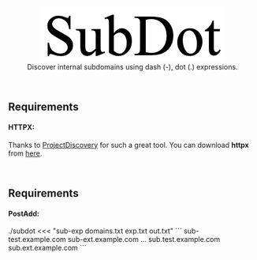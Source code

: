<p align="center">
	<br>
	<img src="images/ico.png">
	<br>
	Discover internal subdomains using dash (-), dot (.) expressions.
</p>
<br>
<h2>Requirements</h2>
<p>
	<h4>HTTPX:</h4> Thanks to <a href="https://github.com/projectdiscovery">ProjectDiscovery</a> for such a great tool. You can download <b>httpx</b> from <a href="https://github.com/projectdiscovery/httpx">here</a>.
</p>
<br>
<h2>Requirements</h2>
<p>
	<h4>PostAdd:</h4>
	
</p>
./subdot <<< "sub-exp domains.txt exp.txt out.txt"
```
sub-test.example.com
sub-ext.example.com
...
sub.test.example.com
sub.ext.example.com
```
